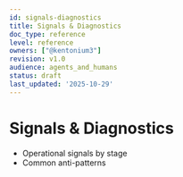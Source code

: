 ```yaml
---
id: signals-diagnostics
title: Signals & Diagnostics
doc_type: reference
level: reference
owners: ["@kentonium3"]
revision: v1.0
audience: agents_and_humans
status: draft
last_updated: '2025-10-29'
---
```


# Signals & Diagnostics

- Operational signals by stage
- Common anti-patterns

